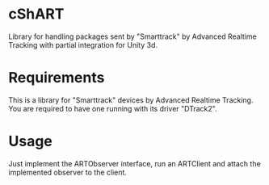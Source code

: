 cShART
======

Library for handling packages sent by "Smarttrack" by Advanced Realtime Tracking with partial integration for Unity 3d.

Requirements
============

This is a library for "Smarttrack" devices by Advanced Realtime Tracking. You are required to have one running with its
driver "DTrack2".

Usage
=====

Just implement the ARTObserver interface, run an ARTClient and attach the implemented observer to the client.

